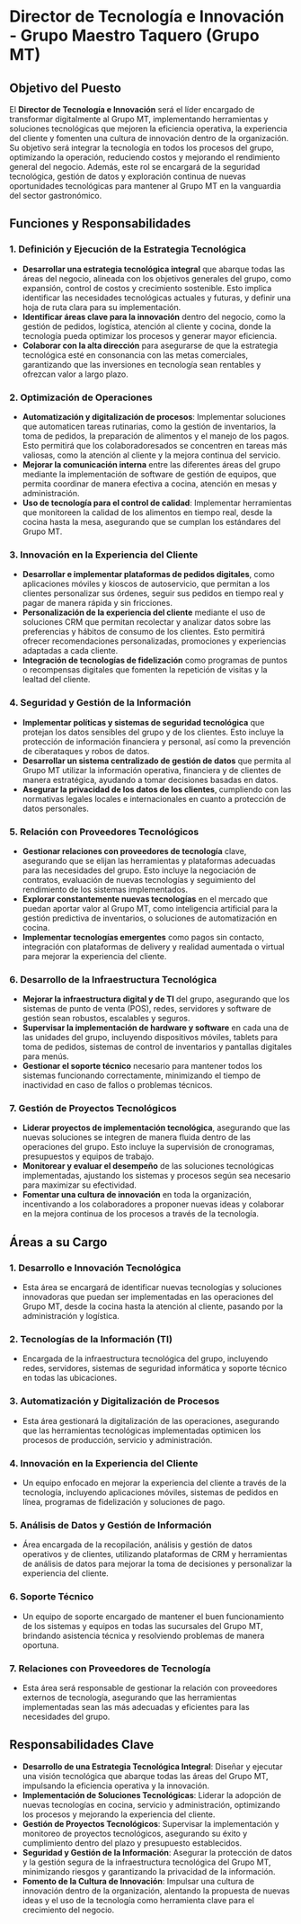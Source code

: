 # Director de Tecnología e Innovación - Grupo Maestro Taquero (Grupo MT)

## Objetivo del Puesto
El **Director de Tecnología e Innovación** será el líder encargado de transformar digitalmente al Grupo MT, implementando herramientas y soluciones tecnológicas que mejoren la eficiencia operativa, la experiencia del cliente y fomenten una cultura de innovación dentro de la organización. Su objetivo será integrar la tecnología en todos los procesos del grupo, optimizando la operación, reduciendo costos y mejorando el rendimiento general del negocio. Además, este rol se encargará de la seguridad tecnológica, gestión de datos y exploración continua de nuevas oportunidades tecnológicas para mantener al Grupo MT en la vanguardia del sector gastronómico.

## Funciones y Responsabilidades

### 1. **Definición y Ejecución de la Estrategia Tecnológica**
   - **Desarrollar una estrategia tecnológica integral** que abarque todas las áreas del negocio, alineada con los objetivos generales del grupo, como expansión, control de costos y crecimiento sostenible. Esto implica identificar las necesidades tecnológicas actuales y futuras, y definir una hoja de ruta clara para su implementación.
   - **Identificar áreas clave para la innovación** dentro del negocio, como la gestión de pedidos, logística, atención al cliente y cocina, donde la tecnología pueda optimizar los procesos y generar mayor eficiencia.
   - **Colaborar con la alta dirección** para asegurarse de que la estrategia tecnológica esté en consonancia con las metas comerciales, garantizando que las inversiones en tecnología sean rentables y ofrezcan valor a largo plazo.

### 2. **Optimización de Operaciones**
   - **Automatización y digitalización de procesos**: Implementar soluciones que automaticen tareas rutinarias, como la gestión de inventarios, la toma de pedidos, la preparación de alimentos y el manejo de los pagos. Esto permitirá que los colaboradoresados se concentren en tareas más valiosas, como la atención al cliente y la mejora continua del servicio.
   - **Mejorar la comunicación interna** entre las diferentes áreas del grupo mediante la implementación de software de gestión de equipos, que permita coordinar de manera efectiva a cocina, atención en mesas y administración.
   - **Uso de tecnología para el control de calidad**: Implementar herramientas que monitoreen la calidad de los alimentos en tiempo real, desde la cocina hasta la mesa, asegurando que se cumplan los estándares del Grupo MT.

### 3. **Innovación en la Experiencia del Cliente**
   - **Desarrollar e implementar plataformas de pedidos digitales**, como aplicaciones móviles y kioscos de autoservicio, que permitan a los clientes personalizar sus órdenes, seguir sus pedidos en tiempo real y pagar de manera rápida y sin fricciones.
   - **Personalización de la experiencia del cliente** mediante el uso de soluciones CRM que permitan recolectar y analizar datos sobre las preferencias y hábitos de consumo de los clientes. Esto permitirá ofrecer recomendaciones personalizadas, promociones y experiencias adaptadas a cada cliente.
   - **Integración de tecnologías de fidelización** como programas de puntos o recompensas digitales que fomenten la repetición de visitas y la lealtad del cliente.

### 4. **Seguridad y Gestión de la Información**
   - **Implementar políticas y sistemas de seguridad tecnológica** que protejan los datos sensibles del grupo y de los clientes. Esto incluye la protección de información financiera y personal, así como la prevención de ciberataques y robos de datos.
   - **Desarrollar un sistema centralizado de gestión de datos** que permita al Grupo MT utilizar la información operativa, financiera y de clientes de manera estratégica, ayudando a tomar decisiones basadas en datos.
   - **Asegurar la privacidad de los datos de los clientes**, cumpliendo con las normativas legales locales e internacionales en cuanto a protección de datos personales.

### 5. **Relación con Proveedores Tecnológicos**
   - **Gestionar relaciones con proveedores de tecnología** clave, asegurando que se elijan las herramientas y plataformas adecuadas para las necesidades del grupo. Esto incluye la negociación de contratos, evaluación de nuevas tecnologías y seguimiento del rendimiento de los sistemas implementados.
   - **Explorar constantemente nuevas tecnologías** en el mercado que puedan aportar valor al Grupo MT, como inteligencia artificial para la gestión predictiva de inventarios, o soluciones de automatización en cocina.
   - **Implementar tecnologías emergentes** como pagos sin contacto, integración con plataformas de delivery y realidad aumentada o virtual para mejorar la experiencia del cliente.

### 6. **Desarrollo de la Infraestructura Tecnológica**
   - **Mejorar la infraestructura digital y de TI** del grupo, asegurando que los sistemas de punto de venta (POS), redes, servidores y software de gestión sean robustos, escalables y seguros.
   - **Supervisar la implementación de hardware y software** en cada una de las unidades del grupo, incluyendo dispositivos móviles, tablets para toma de pedidos, sistemas de control de inventarios y pantallas digitales para menús.
   - **Gestionar el soporte técnico** necesario para mantener todos los sistemas funcionando correctamente, minimizando el tiempo de inactividad en caso de fallos o problemas técnicos.

### 7. **Gestión de Proyectos Tecnológicos**
   - **Liderar proyectos de implementación tecnológica**, asegurando que las nuevas soluciones se integren de manera fluida dentro de las operaciones del grupo. Esto incluye la supervisión de cronogramas, presupuestos y equipos de trabajo.
   - **Monitorear y evaluar el desempeño** de las soluciones tecnológicas implementadas, ajustando los sistemas y procesos según sea necesario para maximizar su efectividad.
   - **Fomentar una cultura de innovación** en toda la organización, incentivando a los colaboradores a proponer nuevas ideas y colaborar en la mejora continua de los procesos a través de la tecnología.

## Áreas a su Cargo

### 1. **Desarrollo e Innovación Tecnológica**
   - Esta área se encargará de identificar nuevas tecnologías y soluciones innovadoras que puedan ser implementadas en las operaciones del Grupo MT, desde la cocina hasta la atención al cliente, pasando por la administración y logística.

### 2. **Tecnologías de la Información (TI)**
   - Encargada de la infraestructura tecnológica del grupo, incluyendo redes, servidores, sistemas de seguridad informática y soporte técnico en todas las ubicaciones.

### 3. **Automatización y Digitalización de Procesos**
   - Esta área gestionará la digitalización de las operaciones, asegurando que las herramientas tecnológicas implementadas optimicen los procesos de producción, servicio y administración.

### 4. **Innovación en la Experiencia del Cliente**
   - Un equipo enfocado en mejorar la experiencia del cliente a través de la tecnología, incluyendo aplicaciones móviles, sistemas de pedidos en línea, programas de fidelización y soluciones de pago.

### 5. **Análisis de Datos y Gestión de Información**
   - Área encargada de la recopilación, análisis y gestión de datos operativos y de clientes, utilizando plataformas de CRM y herramientas de análisis de datos para mejorar la toma de decisiones y personalizar la experiencia del cliente.

### 6. **Soporte Técnico**
   - Un equipo de soporte encargado de mantener el buen funcionamiento de los sistemas y equipos en todas las sucursales del Grupo MT, brindando asistencia técnica y resolviendo problemas de manera oportuna.

### 7. **Relaciones con Proveedores de Tecnología**
   - Esta área será responsable de gestionar la relación con proveedores externos de tecnología, asegurando que las herramientas implementadas sean las más adecuadas y eficientes para las necesidades del grupo.

## Responsabilidades Clave

- **Desarrollo de una Estrategia Tecnológica Integral**: Diseñar y ejecutar una visión tecnológica que abarque todas las áreas del Grupo MT, impulsando la eficiencia operativa y la innovación.
- **Implementación de Soluciones Tecnológicas**: Liderar la adopción de nuevas tecnologías en cocina, servicio y administración, optimizando los procesos y mejorando la experiencia del cliente.
- **Gestión de Proyectos Tecnológicos**: Supervisar la implementación y monitoreo de proyectos tecnológicos, asegurando su éxito y cumplimiento dentro del plazo y presupuesto establecidos.
- **Seguridad y Gestión de la Información**: Asegurar la protección de datos y la gestión segura de la infraestructura tecnológica del Grupo MT, minimizando riesgos y garantizando la privacidad de la información.
- **Fomento de la Cultura de Innovación**: Impulsar una cultura de innovación dentro de la organización, alentando la propuesta de nuevas ideas y el uso de la tecnología como herramienta clave para el crecimiento del negocio.

